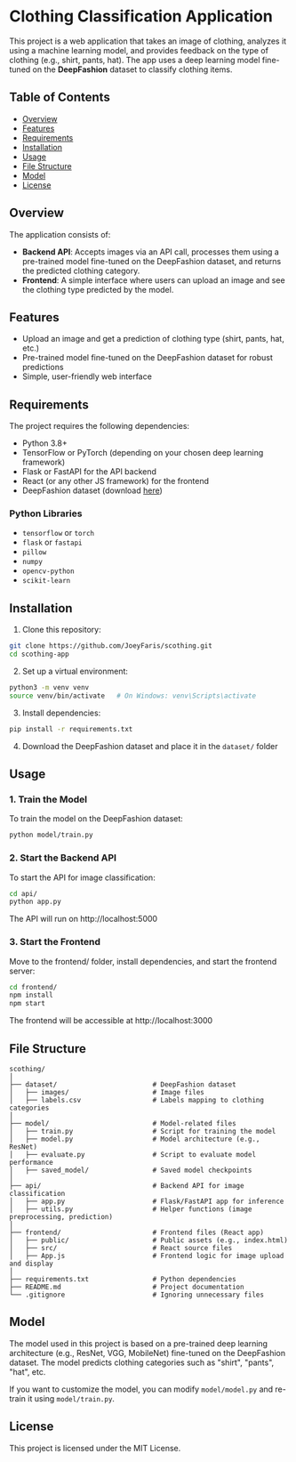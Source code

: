 # Clothing Classification Application

This project is a web application that takes an image of clothing, analyzes it using a machine learning model, and provides feedback on the type of clothing (e.g., shirt, pants, hat). The app uses a deep learning model fine-tuned on the **DeepFashion** dataset to classify clothing items.

## Table of Contents
- [Overview](#overview)
- [Features](#features)
- [Requirements](#requirements)
- [Installation](#installation)
- [Usage](#usage)
- [File Structure](#file-structure)
- [Model](#model)
- [License](#license)

## Overview

The application consists of:
- **Backend API**: Accepts images via an API call, processes them using a pre-trained model fine-tuned on the DeepFashion dataset, and returns the predicted clothing category.
- **Frontend**: A simple interface where users can upload an image and see the clothing type predicted by the model.

## Features
- Upload an image and get a prediction of clothing type (shirt, pants, hat, etc.)
- Pre-trained model fine-tuned on the DeepFashion dataset for robust predictions
- Simple, user-friendly web interface

## Requirements

The project requires the following dependencies:

- Python 3.8+
- TensorFlow or PyTorch (depending on your chosen deep learning framework)
- Flask or FastAPI for the API backend
- React (or any other JS framework) for the frontend
- DeepFashion dataset (download [here](http://mmlab.ie.cuhk.edu.hk/projects/DeepFashion.html))

### Python Libraries
- `tensorflow` or `torch`
- `flask` or `fastapi`
- `pillow`
- `numpy`
- `opencv-python`
- `scikit-learn`

## Installation

1. Clone this repository:
```bash
git clone https://github.com/JoeyFaris/scothing.git
cd scothing-app
```

2. Set up a virtual environment:
```bash
python3 -m venv venv
source venv/bin/activate   # On Windows: venv\Scripts\activate
```

3. Install dependencies:
```bash
pip install -r requirements.txt
```

4. Download the DeepFashion dataset and place it in the `dataset/` folder

## Usage

### 1. Train the Model
To train the model on the DeepFashion dataset:
```bash
python model/train.py
```

### 2. Start the Backend API
To start the API for image classification:
```bash
cd api/
python app.py
```
The API will run on http://localhost:5000

### 3. Start the Frontend
Move to the frontend/ folder, install dependencies, and start the frontend server:
```bash
cd frontend/
npm install
npm start
```
The frontend will be accessible at http://localhost:3000

## File Structure
```
scothing/
│
├── dataset/                        # DeepFashion dataset
│   ├── images/                     # Image files
│   ├── labels.csv                  # Labels mapping to clothing categories
│
├── model/                          # Model-related files
│   ├── train.py                    # Script for training the model
│   ├── model.py                    # Model architecture (e.g., ResNet)
│   ├── evaluate.py                 # Script to evaluate model performance
│   ├── saved_model/                # Saved model checkpoints
│
├── api/                            # Backend API for image classification
│   ├── app.py                      # Flask/FastAPI app for inference
│   ├── utils.py                    # Helper functions (image preprocessing, prediction)
│
├── frontend/                       # Frontend files (React app)
│   ├── public/                     # Public assets (e.g., index.html)
│   ├── src/                        # React source files
│   ├── App.js                      # Frontend logic for image upload and display
│
├── requirements.txt                # Python dependencies
├── README.md                       # Project documentation
└── .gitignore                      # Ignoring unnecessary files
```

## Model
The model used in this project is based on a pre-trained deep learning architecture (e.g., ResNet, VGG, MobileNet) fine-tuned on the DeepFashion dataset. The model predicts clothing categories such as "shirt", "pants", "hat", etc.

If you want to customize the model, you can modify `model/model.py` and re-train it using `model/train.py`.

## License
This project is licensed under the MIT License.
